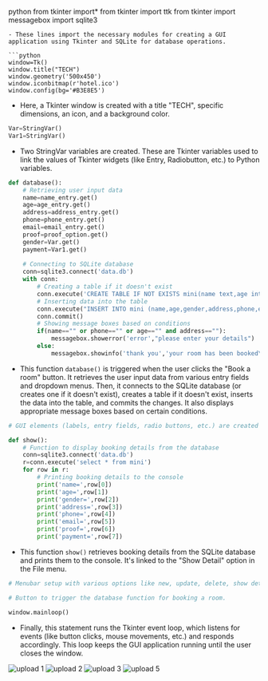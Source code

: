 python
from tkinter import*
from tkinter import ttk
from tkinter import messagebox
import sqlite3
```
- These lines import the necessary modules for creating a GUI application using Tkinter and SQLite for database operations.

```python
window=Tk()
window.title("TECH")
window.geometry('500x450')
window.iconbitmap(r'hotel.ico')
window.config(bg='#B3E8E5')
```
- Here, a Tkinter window is created with a title "TECH", specific dimensions, an icon, and a background color.

```python
Var=StringVar()
Var1=StringVar()
```
- Two StringVar variables are created. These are Tkinter variables used to link the values of Tkinter widgets (like Entry, Radiobutton, etc.) to Python variables.

```python
def database():
    # Retrieving user input data
    name=name_entry.get()
    age=age_entry.get()
    address=address_entry.get()
    phone=phone_entry.get()
    email=email_entry.get()
    proof=proof_option.get()
    gender=Var.get()
    payment=Var1.get()
    
    # Connecting to SQLite database
    conn=sqlite3.connect('data.db')
    with conn:
        # Creating a table if it doesn't exist
        conn.execute('CREATE TABLE IF NOT EXISTS mini(name text,age int(2),gender,address varchar,phone int(10),email varchar,proof,payment)')
        # Inserting data into the table
        conn.execute("INSERT INTO mini (name,age,gender,address,phone,email,proof,payment)VALUES(?,?,?,?,?,?,?,?)",(name,age,gender,address,phone,email,proof,payment))
        conn.commit()
        # Showing message boxes based on conditions
        if(name=="" or phone=="" or age=="" and address==""):
            messagebox.showerror('error',"please enter your details")
        else:
            messagebox.showinfo('thank you','your room has been booked\nsuccesfully')
```
- This function `database()` is triggered when the user clicks the "Book a room" button. It retrieves the user input data from various entry fields and dropdown menus. Then, it connects to the SQLite database (or creates one if it doesn't exist), creates a table if it doesn't exist, inserts the data into the table, and commits the changes. It also displays appropriate message boxes based on certain conditions.

```python
# GUI elements (labels, entry fields, radio buttons, etc.) are created and placed in the window using grid layout.
```

```python
def show():
    # Function to display booking details from the database
    conn=sqlite3.connect('data.db')
    r=conn.execute('select * from mini')
    for row in r:
        # Printing booking details to the console
        print('name=',row[0])
        print('age=',row[1])
        print('gender=',row[2])
        print('address=',row[3])
        print('phone=',row[4])
        print('email=',row[5])
        print('proof=',row[6])
        print('payment=',row[7])
```
- This function `show()` retrieves booking details from the SQLite database and prints them to the console. It's linked to the "Show Detail" option in the File menu.

```python
# Menubar setup with various options like new, update, delete, show detail, and exit.
```

```python
# Button to trigger the database function for booking a room.
```

```python
window.mainloop()
```
- Finally, this statement runs the Tkinter event loop, which listens for events (like button clicks, mouse movements, etc.) and responds accordingly. This loop keeps the GUI application running until the user closes the window.


![upload 1](https://github.com/sreeramsr/Tkinter--sqlite3-Tech-launch/assets/135236418/f1c88182-8b9a-46da-8255-7e29c5a4ca3e)
![upload 2](https://github.com/sreeramsr/Tkinter--sqlite3-Tech-launch/assets/135236418/0f895acc-80d7-4452-bdd8-855caccefb39)
![upload 3](https://github.com/sreeramsr/Tkinter--sqlite3-Tech-launch/assets/135236418/90ccaa90-36c6-4ba7-bf7f-b68d4005c583)
![upload 5](https://github.com/sreeramsr/Tkinter--sqlite3-Tech-launch/assets/135236418/f026dbbf-1b5d-437e-ba68-dfa620ca2eef)

